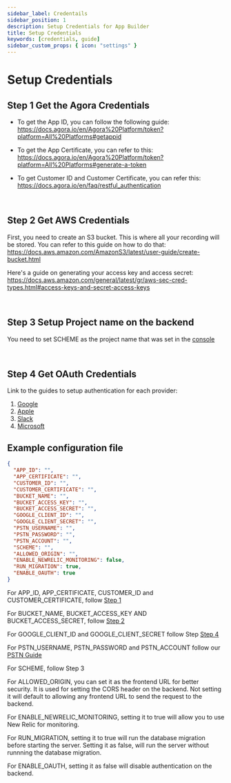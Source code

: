 ```yaml
---
sidebar_label: Credentails
sidebar_position: 1
description: Setup Credentials for App Builder
title: Setup Credentials
keywords: [credentials, guide]
sidebar_custom_props: { icon: "settings" }
---
```


# Setup Credentials

## Step 1 Get the Agora Credentials

- To get the App ID, you can follow the following guide: https://docs.agora.io/en/Agora%20Platform/token?platform=All%20Platforms#getappid

- To get the App Certificate, you can refer to this: https://docs.agora.io/en/Agora%20Platform/token?platform=All%20Platforms#generate-a-token
- To get Customer ID and Customer Certificate, you can refer this: https://docs.agora.io/en/faq/restful_authentication

<br />

## Step 2 Get AWS Credentials

First, you need to create an S3 bucket. This is where all your recording will be stored. You can refer to this guide on how to do that: https://docs.aws.amazon.com/AmazonS3/latest/user-guide/create-bucket.html

Here's a guide on generating your access key and access secret: https://docs.aws.amazon.com/general/latest/gr/aws-sec-cred-types.html#access-keys-and-secret-access-keys

<br />

## Step 3 Setup Project name on the backend

You need to set SCHEME as the project name that was set in the [console](https://appbuilder.agora.io)

<br />

## Step 4 Get OAuth Credentials

Link to the guides to setup authentication for each provider:

1. [Google](/turn-key/guides/Backend/Authentication#setup-authentication-with-google)
2. [Apple](/turn-key/guides/Backend/Authentication#setup-authentication-with-apple)
3. [Slack](/turn-key/guides/Backend/Authentication#setup-authentication-with-slack)
4. [Microsoft](/turn-key/guides/Backend/Authentication#setup-authentication-with-microsoft)

## Example configuration file

```json
{
  "APP_ID": "",
  "APP_CERTIFICATE": "",
  "CUSTOMER_ID": "",
  "CUSTOMER_CERTIFICATE": "",
  "BUCKET_NAME": "",
  "BUCKET_ACCESS_KEY": "",
  "BUCKET_ACCESS_SECRET": "",
  "GOOGLE_CLIENT_ID": "",
  "GOOGLE_CLIENT_SECRET": "",
  "PSTN_USERNAME": "",
  "PSTN_PASSWORD": "",
  "PSTN_ACCOUNT": "",
  "SCHEME": "",
  "ALLOWED_ORIGIN": "",
  "ENABLE_NEWRELIC_MONITORING": false,
  "RUN_MIGRATION": true,
  "ENABLE_OAUTH": true
}
```

For APP_ID, APP_CERTIFICATE, CUSTOMER_ID and CUSTOMER_CERTIFICATE, follow [Step 1](#step-1-get-the-agora-credentials)

For BUCKET_NAME, BUCKET_ACCESS_KEY AND BUCKET_ACCESS_SECRET, follow [Step 2](#step-2-get-aws-credentials)

For GOOGLE_CLIENT_ID and GOOGLE_CLIENT_SECRET follow Step [Step 4](#step-4-get-oauth-credentials)

For PSTN_USERNAME, PSTN_PASSWORD and PSTN_ACCOUNT follow our [PSTN Guide](/turn-key/guides/Backend/How-to-Setup-PSTN)

For SCHEME, follow Step 3

For ALLOWED_ORIGIN, you can set it as the frontend URL for better security. It is used for setting the CORS header on the backend. Not setting it will default to allowing any frontend URL to send the request to the backend.

For ENABLE_NEWRELIC_MONITORING, setting it to true will allow you to use New Relic for monitoring.

For RUN_MIGRATION, setting it to true will run the database migration before starting the server. Setting it as false, will run the server without runnning the database migration.

For ENABLE_OAUTH, setting it as false will disable authentication on the backend.
